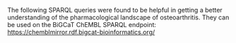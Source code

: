 The following SPARQL queries were found to be helpful in getting a better understanding of the pharmacological landscape of osteoarthritis.
They can be used on the BiGCaT ChEMBL SPARQL endpoint: https://chemblmirror.rdf.bigcat-bioinformatics.org/
